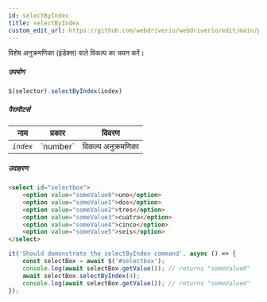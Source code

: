 ```yaml
---
id: selectByIndex
title: selectByIndex
custom_edit_url: https://github.com/webdriverio/webdriverio/edit/main/packages/webdriverio/src/commands/element/selectByIndex.ts
---
```


विशेष अनुक्रमणिका (इंडेक्स) वाले विकल्प का चयन करें।

##### उपयोग

```js
$(selector).selectByIndex(index)
```

##### पैरामीटर्स

<table>
  <thead>
    <tr>
      <th>नाम</th><th>प्रकार</th><th>विवरण</th>
    </tr>
  </thead>
  <tbody>
    <tr>
      <td><code><var>index</var></code></td>
      <td>`number`</td>
      <td>विकल्प अनुक्रमणिका</td>
    </tr>
  </tbody>
</table>

##### उदाहरण

```html title="example.html"
<select id="selectbox">
    <option value="someValue0">uno</option>
    <option value="someValue1">dos</option>
    <option value="someValue2">tres</option>
    <option value="someValue3">cuatro</option>
    <option value="someValue4">cinco</option>
    <option value="someValue5">seis</option>
</select>
```

```js title="selectByIndex.js"
it('Should demonstrate the selectByIndex command', async () => {
    const selectBox = await $('#selectbox');
    console.log(await selectBox.getValue()); // returns "someValue0"
    await selectBox.selectByIndex(4);
    console.log(await selectBox.getValue()); // returns "someValue4"
});
```